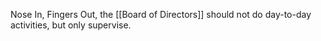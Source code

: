Nose In, Fingers Out, the [[Board of Directors]] should not do day-to-day activities, but only supervise.